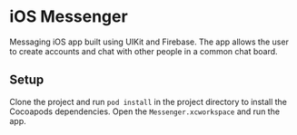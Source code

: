 # iOS Messenger
Messaging iOS app built using UIKit and Firebase.
The app allows the user to create accounts and chat with other people in a common chat board.

## Setup
Clone the project and run `pod install` in the project directory to install the Cocoapods dependencies.
Open the `Messenger.xcworkspace` and run the app.
